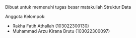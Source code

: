 Dibuat untuk memenuhi tugas besar matakuliah Struktur Data

Anggota Kelompok:
- Rakha Fatih Athallah (103022300130)
- Muhammad Arzu Kirana Brutu (103022300097)
